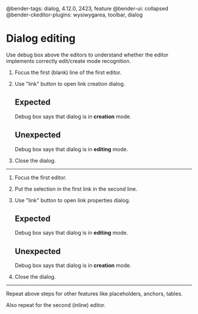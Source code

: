 @bender-tags: dialog, 4.12.0, 2423, feature
@bender-ui: collapsed
@bender-ckeditor-plugins: wysiwygarea, toolbar, dialog

# Dialog editing

Use debug box above the editors to understand whether the editor implements correctly edit/create mode recognition.

1. Focus the first (blank) line of the first editor.
1. Use "link" button to open link creation dialog.

	## Expected

	Debug box says that dialog is in **creation** mode.

	## Unexpected

	Debug box says that dialog is in **editing** mode.

1. Close the dialog.

---

1. Focus the first editor.
1. Put the selection in the first link in the second line.
1. Use "link" button to open link properties dialog.

	## Expected

	Debug box says that dialog is in **editing** mode.

	## Unexpected

	Debug box says that dialog is in **creation** mode.

1. Close the dialog.

---

Repeat above steps for other features like placeholders, anchors, tables.

Also repeat for the second (inline) editor.
